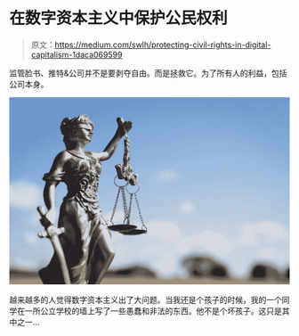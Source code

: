 # 在数字资本主义中保护公民权利

> 原文：<https://medium.com/swlh/protecting-civil-rights-in-digital-capitalism-1daca069599>

监管脸书、推特&公司并不是要剥夺自由。而是拯救它。为了所有人的利益，包括公司本身。

![](img/ac3317754178569d331a0a6adaa227e0.png)

越来越多的人觉得数字资本主义出了大问题。当我还是个孩子的时候，我的一个同学在一所公立学校的墙上写了一些愚蠢和非法的东西。他不是个坏孩子。这只是其中之一…